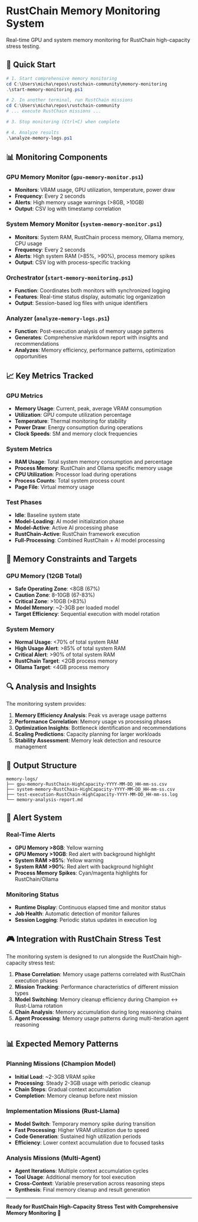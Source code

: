 # RustChain Memory Monitoring System

Real-time GPU and system memory monitoring for RustChain high-capacity stress testing.

## 🚀 Quick Start

```powershell
# 1. Start comprehensive memory monitoring
cd C:\Users\micha\repos\rustchain-community\memory-monitoring
.\start-memory-monitoring.ps1

# 2. In another terminal, run RustChain missions
cd C:\Users\micha\repos\rustchain-community
# ... execute RustChain missions ...

# 3. Stop monitoring (Ctrl+C) when complete

# 4. Analyze results
.\analyze-memory-logs.ps1
```

## 📊 Monitoring Components

### GPU Memory Monitor (`gpu-memory-monitor.ps1`)
- **Monitors**: VRAM usage, GPU utilization, temperature, power draw
- **Frequency**: Every 2 seconds
- **Alerts**: High memory usage warnings (>8GB, >10GB)
- **Output**: CSV log with timestamp correlation

### System Memory Monitor (`system-memory-monitor.ps1`)  
- **Monitors**: System RAM, RustChain process memory, Ollama memory, CPU usage
- **Frequency**: Every 2 seconds
- **Alerts**: High system RAM (>85%, >90%), process memory spikes
- **Output**: CSV log with process-specific tracking

### Orchestrator (`start-memory-monitoring.ps1`)
- **Function**: Coordinates both monitors with synchronized logging
- **Features**: Real-time status display, automatic log organization
- **Output**: Session-based log files with unique identifiers

### Analyzer (`analyze-memory-logs.ps1`)
- **Function**: Post-execution analysis of memory usage patterns
- **Generates**: Comprehensive markdown report with insights and recommendations
- **Analyzes**: Memory efficiency, performance patterns, optimization opportunities

## 📈 Key Metrics Tracked

### GPU Metrics
- **Memory Usage**: Current, peak, average VRAM consumption
- **Utilization**: GPU compute utilization percentage
- **Temperature**: Thermal monitoring for stability
- **Power Draw**: Energy consumption during operations
- **Clock Speeds**: SM and memory clock frequencies

### System Metrics
- **RAM Usage**: Total system memory consumption and percentage
- **Process Memory**: RustChain and Ollama specific memory usage
- **CPU Utilization**: Processor load during operations
- **Process Counts**: Total system process count
- **Page File**: Virtual memory usage

### Test Phases
- **Idle**: Baseline system state
- **Model-Loading**: AI model initialization phase
- **Model-Active**: Active AI processing phase
- **RustChain-Active**: RustChain framework execution
- **Full-Processing**: Combined RustChain + AI model processing

## 🎯 Memory Constraints and Targets

### GPU Memory (12GB Total)
- **Safe Operating Zone**: <8GB (67%)
- **Caution Zone**: 8-10GB (67-83%)
- **Critical Zone**: >10GB (>83%)
- **Model Memory**: ~2-3GB per loaded model
- **Target Efficiency**: Sequential execution with model rotation

### System Memory
- **Normal Usage**: <70% of total system RAM
- **High Usage Alert**: >85% of total system RAM
- **Critical Alert**: >90% of total system RAM
- **RustChain Target**: <2GB process memory
- **Ollama Target**: <4GB process memory

## 🔍 Analysis and Insights

The monitoring system provides:

1. **Memory Efficiency Analysis**: Peak vs average usage patterns
2. **Performance Correlation**: Memory usage vs processing phases
3. **Optimization Insights**: Bottleneck identification and recommendations
4. **Scaling Predictions**: Capacity planning for larger workloads
5. **Stability Assessment**: Memory leak detection and resource management

## 📁 Output Structure

```
memory-logs/
├── gpu-memory-RustChain-HighCapacity-YYYY-MM-DD_HH-mm-ss.csv
├── system-memory-RustChain-HighCapacity-YYYY-MM-DD_HH-mm-ss.csv  
├── test-execution-RustChain-HighCapacity-YYYY-MM-DD_HH-mm-ss.log
└── memory-analysis-report.md
```

## 🚨 Alert System

### Real-Time Alerts
- **GPU Memory >8GB**: Yellow warning
- **GPU Memory >10GB**: Red alert with background highlight
- **System RAM >85%**: Yellow warning
- **System RAM >90%**: Red alert with background highlight
- **Process Memory Spikes**: Cyan/magenta highlights for RustChain/Ollama

### Monitoring Status
- **Runtime Display**: Continuous elapsed time and monitor status
- **Job Health**: Automatic detection of monitor failures
- **Session Logging**: Periodic status updates in execution log

## 🎮 Integration with RustChain Stress Test

The monitoring system is designed to run alongside the RustChain high-capacity stress test:

1. **Phase Correlation**: Memory usage patterns correlated with RustChain execution phases
2. **Mission Tracking**: Performance characteristics of different mission types
3. **Model Switching**: Memory cleanup efficiency during Champion ↔ Rust-Llama rotation
4. **Chain Analysis**: Memory accumulation during long reasoning chains
5. **Agent Processing**: Memory usage patterns during multi-iteration agent reasoning

## 📊 Expected Memory Patterns

### Planning Missions (Champion Model)
- **Initial Load**: ~2-3GB VRAM spike
- **Processing**: Steady 2-3GB usage with periodic cleanup
- **Chain Steps**: Gradual context accumulation
- **Completion**: Memory cleanup before next mission

### Implementation Missions (Rust-Llama)
- **Model Switch**: Temporary memory spike during transition
- **Fast Processing**: Higher VRAM utilization due to speed
- **Code Generation**: Sustained high utilization periods
- **Efficiency**: Lower context accumulation due to focused tasks

### Analysis Missions (Multi-Agent)
- **Agent Iterations**: Multiple context accumulation cycles
- **Tool Usage**: Additional memory for tool execution
- **Cross-Context**: Variable preservation across reasoning steps
- **Synthesis**: Final memory cleanup and result generation

---

**Ready for RustChain High-Capacity Stress Test with Comprehensive Memory Monitoring** 🚀